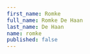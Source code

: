 ```yaml
---
first_name: Romke
full_name: Romke De Haan
last_name: De Haan
name: romke
published: false
---
```


